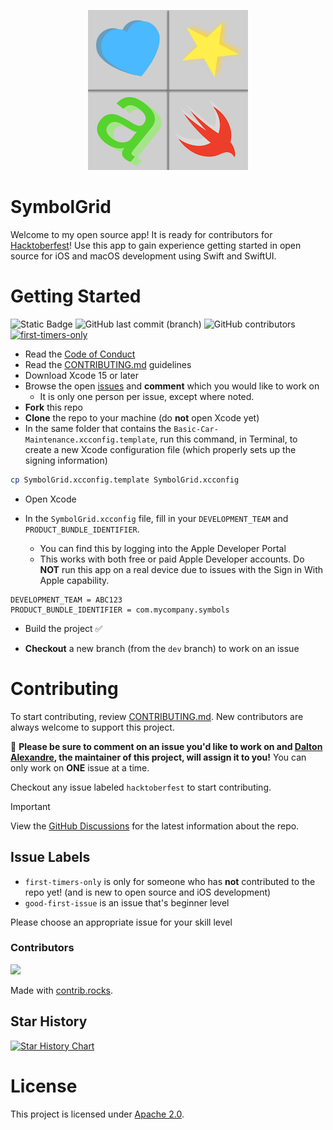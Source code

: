 <p align="center">
    <img src="SymbolGrid/Shared/Assets.xcassets/AppIcon.appiconset/SymbolGridIcon 4.png" alt="Ignite logo" width="256" height="256" />
</p>

# SymbolGrid
Welcome to my open source app! It is ready for contributors for [Hacktoberfest](https://hacktoberfest.com/)! Use this app to gain experience getting started in open source for iOS and macOS development using Swift and SwiftUI.

# Getting Started

![Static Badge](https://img.shields.io/badge/status-active-brightgreen)
![GitHub last commit (branch)](https://img.shields.io/github/last-commit/dl-alexandre/SymbolGrid/main?logo=github)
![GitHub contributors](https://img.shields.io/github/contributors/dl-alexandre/SymbolGrid)
[![first-timers-only](https://img.shields.io/badge/first--timers--only-friendly-blue.svg)](https://www.firsttimersonly.com/)

* Read the [Code of Conduct](https://github.com/dl-alexandre/SymbolGrid/blob/main/CODE_OF_CONDUCT.md)
* Read the [CONTRIBUTING.md](https://github.com/dl-alexandre/SymbolGrid/blob/main/CONTRIBUTING.md) guidelines
* Download Xcode 15 or later
* Browse the open [issues](https://github.com/dl-alexandre/SymbolGrid/issues) and **comment** which you would like to work on
   * It is only one person per issue, except where noted.
* **Fork** this repo
* **Clone** the repo to your machine (do **not** open Xcode yet)
* In the same folder that contains the `Basic-Car-Maintenance.xcconfig.template`, run this command, in Terminal, to create a new Xcode configuration file (which properly sets up the signing information)

```sh
cp SymbolGrid.xcconfig.template SymbolGrid.xcconfig
```

* Open Xcode

* In the `SymbolGrid.xcconfig` file, fill in your `DEVELOPMENT_TEAM` and `PRODUCT_BUNDLE_IDENTIFIER`.
   * You can find this by logging into the Apple Developer Portal
   * This works with both free or paid Apple Developer accounts. Do **NOT** run this app on a real device due to issues with the Sign in With Apple capability.
```
DEVELOPMENT_TEAM = ABC123
PRODUCT_BUNDLE_IDENTIFIER = com.mycompany.symbols
```

* Build the project ✅

* **Checkout** a new branch (from the `dev` branch) to work on an issue

# Contributing
To start contributing, review [CONTRIBUTING.md](https://github.com/dl-alexandre/SymbolGrid/blob/main/CONTRIBUTING.md). New contributors are always welcome to support this project.

:eyes: **Please be sure to comment on an issue you'd like to work on and [Dalton Alexandre](https://github.com/dl-alexandre), the maintainer of this project, will assign it to you!** You can only work on **ONE** issue at a time.

Checkout any issue labeled `hacktoberfest` to start contributing.

> [!IMPORTANT]
> View the [GitHub Discussions](https://github.com/dl-alexandre/SymbolGrid/discussions) for the latest information about the repo.

## Issue Labels
* `first-timers-only` is only for someone who has **not** contributed to the repo yet! (and is new to open source and iOS development)
* `good-first-issue` is an issue that's beginner level

Please choose an appropriate issue for your skill level

### Contributors
<a href="https://github.com/dl-alexandre/SymbolGrid/graphs/contributors">
  <img src="https://contrib.rocks/image?repo=dl-alexandre/SymbolGrid" />
</a>

Made with [contrib.rocks](https://contrib.rocks).

## Star History

<a href="https://star-history.com/#dl-alexandre/SymbolGrid&Date">
  <picture>
    <source media="(prefers-color-scheme: dark)" srcset="https://api.star-history.com/svg?repos=dl-alexandre/SymbolGrid&type=Date&theme=dark" />
    <source media="(prefers-color-scheme: dark)" srcset="https://api.star-history.com/svg?repos=dl-alexandre/SymbolGrid&type=Date" />
    <img alt="Star History Chart" src="https://api.star-history.com/svg?repos=dl-alexandre/SymbolGrid&type=Date" />
  </picture>
</a>


# License
This project is licensed under [Apache 2.0](https://github.com/dl-alexandre/SymbolGrid/blob/main/LICENSE).
